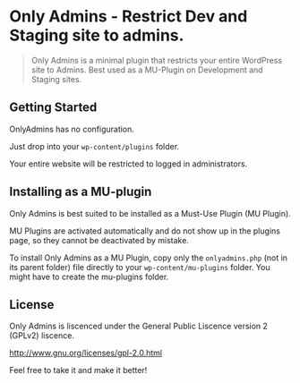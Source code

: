 # Only Admins - Restrict Dev and Staging site to admins.
> Only Admins is a minimal plugin that restricts your entire WordPress site to Admins. Best used as a MU-Plugin on Development and Staging sites.

## Getting Started

OnlyAdmins has no configuration.

Just drop into your `wp-content/plugins` folder.

Your entire website will be restricted to logged in administrators.

## Installing as a MU-plugin

Only Admins is best suited to be installed as a Must-Use Plugin (MU Plugin).

MU Plugins are activated automatically and do not show up in the plugins page, so they cannot be deactivated by mistake.

To install Only Admins as a MU Plugin, copy only the `onlyadmins.php` (not in its parent folder) file directly to your `wp-content/mu-plugins` folder. You might have to create the mu-plugins folder.

## License

Only Admins is liscenced under the General Public Liscence version 2 (GPLv2) liscence.

http://www.gnu.org/licenses/gpl-2.0.html

Feel free to take it and make it better!
